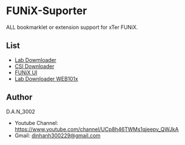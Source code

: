 # FUNiX-Suporter
ALL bookmarklet or extension support for xTer FUNiX.
## List

* [Lab Dowmloader](https://github.com/DAN3002/FUNiX-Supporter/tree/master/Lab%20Downloader)
* [CSI Downloader](https://github.com/DAN3002/FUNiX-Supporter/tree/master/CSI%20Downloader)
* [FUNiX UI](https://github.com/DAN3002/FUNiX-Supporter/tree/master/Funix%20UI)
* [Lab Downloader WEB101x](https://github.com/DAN3002/FUNiX-Supporter/tree/master/Lab%20WEB101x)

## Author
D.A.N_3002

* Youtube Channel: https://www.youtube.com/channel/UCp8h46TWMs1qjeepv_QWJkA
* Gmail: dinhanh300229@gmail.com
